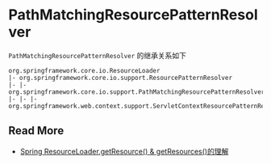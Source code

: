 # PathMatchingResourcePatternResolver

`PathMatchingResourcePatternResolver` 的继承关系如下

```text
org.springframework.core.io.ResourceLoader
|- org.springframework.core.io.support.ResourcePatternResolver
|- |- org.springframework.core.io.support.PathMatchingResourcePatternResolver
|- |- |- org.springframework.web.context.support.ServletContextResourcePatternResolver
```





## Read More

- [Spring ResourceLoader.getResource() & getResources()的理解](https://blog.csdn.net/supportuat/article/details/50931311)

